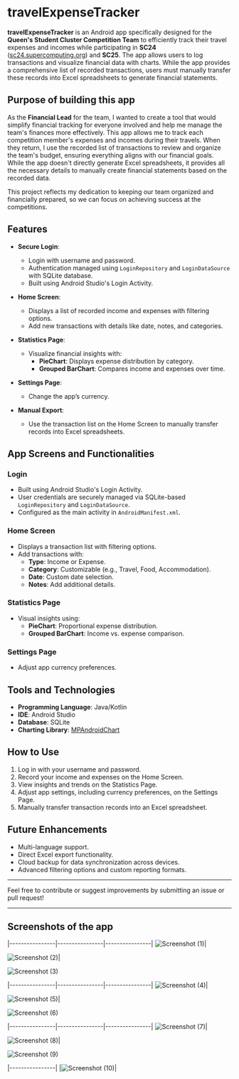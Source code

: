 # travelExpenseTracker

**travelExpenseTracker** is an Android app specifically designed for the **Queen's Student Cluster Competition Team** to efficiently track their travel expenses and incomes while participating in **SC24** ([sc24.supercomputing.org](https://sc24.supercomputing.org)) and **SC25**. The app allows users to log transactions and visualize financial data with charts. While the app provides a comprehensive list of recorded transactions, users must manually transfer these records into Excel spreadsheets to generate financial statements.

## Purpose of building this app
As the **Financial Lead** for the team, I wanted to create a tool that would simplify financial tracking for everyone involved and help me manage the team's finances more effectively. This app allows me to track each competition member's expenses and incomes during their travels. When they return, I use the recorded list of transactions to review and organize the team's budget, ensuring everything aligns with our financial goals. While the app doesn't directly generate Excel spreadsheets, it provides all the necessary details to manually create financial statements based on the recorded data.

This project reflects my dedication to keeping our team organized and financially prepared, so we can focus on achieving success at the competitions.

## Features

- **Secure Login**: 
  - Login with username and password.
  - Authentication managed using `LoginRepository` and `LoginDataSource` with SQLite database.
  - Built using Android Studio's Login Activity.

- **Home Screen**: 
  - Displays a list of recorded income and expenses with filtering options.
  - Add new transactions with details like date, notes, and categories.

- **Statistics Page**: 
  - Visualize financial insights with:
    - **PieChart**: Displays expense distribution by category.
    - **Grouped BarChart**: Compares income and expenses over time.

- **Settings Page**: 
  - Change the app’s currency.
 
- **Manual Export**: 
  - Use the transaction list on the Home Screen to manually transfer records into Excel spreadsheets.

## App Screens and Functionalities

### Login
- Built using Android Studio's Login Activity.
- User credentials are securely managed via SQLite-based `LoginRepository` and `LoginDataSource`.
- Configured as the main activity in `AndroidManifest.xml`.

### Home Screen
- Displays a transaction list with filtering options.
- Add transactions with:
  - **Type**: Income or Expense.
  - **Category**: Customizable (e.g., Travel, Food, Accommodation).
  - **Date**: Custom date selection.
  - **Notes**: Add additional details.

### Statistics Page
- Visual insights using:
  - **PieChart**: Proportional expense distribution.
  - **Grouped BarChart**: Income vs. expense comparison.

### Settings Page
- Adjust app currency preferences.

## Tools and Technologies
- **Programming Language**: Java/Kotlin
- **IDE**: Android Studio
- **Database**: SQLite
- **Charting Library**: [MPAndroidChart](https://github.com/PhilJay/MPAndroidChart)

## How to Use
1. Log in with your username and password.
2. Record your income and expenses on the Home Screen.
3. View insights and trends on the Statistics Page.
4. Adjust app settings, including currency preferences, on the Settings Page.
5. Manually transfer transaction records into an Excel spreadsheet.

## Future Enhancements
- Multi-language support.
- Direct Excel export functionality.
- Cloud backup for data synchronization across devices.
- Advanced filtering options and custom reporting formats.

---

Feel free to contribute or suggest improvements by submitting an issue or pull request!


---

## Screenshots of the app
|----------------|----------------|----------------|
![Screenshot (1)](https://github.com/user-attachments/assets/dd403aed-4882-486d-8da2-f95cf32678c7)|

![Screenshot (2)](https://github.com/user-attachments/assets/9c631cd4-e88f-4642-9e46-badc9a6784ac)|

![Screenshot (3)](https://github.com/user-attachments/assets/c3523e9b-7c2d-46cc-ad70-9b845a5e351e)

|----------------|----------------|----------------|
![Screenshot (4)](https://github.com/user-attachments/assets/50af9ea4-3246-467a-83f1-abf8bae3710a)|

![Screenshot (5)](https://github.com/user-attachments/assets/86e527b2-2483-48bd-8d8e-0a4df560bf5c)|

![Screenshot (6)](https://github.com/user-attachments/assets/36907229-52aa-4cf8-beb4-b1c7e6141bca)

|----------------|----------------|----------------|
![Screenshot (7)](https://github.com/user-attachments/assets/ba4eb00d-6572-45a7-902a-5424fdafadad)|

![Screenshot (8)](https://github.com/user-attachments/assets/b976479a-e9a9-4563-a4a9-88ab59db5a68)|

![Screenshot (9)](https://github.com/user-attachments/assets/4619b53f-4f19-4035-ae1b-f11a5f126f88)

|----------------|
|![Screenshot (10)](https://github.com/user-attachments/assets/9b094578-ae66-4adf-8c47-700ea021198a)|


